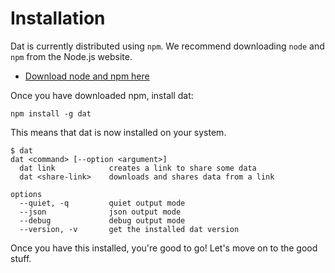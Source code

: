 # Installation

Dat is currently distributed using `npm`. We recommend downloading `node` and `npm` from the Node.js website.

- [Download node and npm here](https://nodejs.org/en/)

Once you have downloaded npm, install dat:

```
npm install -g dat
```

This means that dat is now installed on your system.

```
$ dat
dat <command> [--option <argument>]
  dat link            creates a link to share some data
  dat <share-link>    downloads and shares data from a link

options
  --quiet, -q         quiet output mode
  --json              json output mode
  --debug             debug output mode
  --version, -v       get the installed dat version
```

Once you have this installed, you're good to go! Let's move on to the good stuff.
